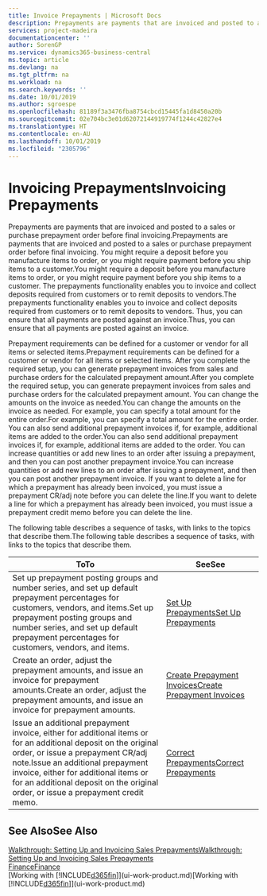 ```yaml
---
title: Invoice Prepayments | Microsoft Docs
description: Prepayments are payments that are invoiced and posted to a sales or purchase prepayment order before final invoicing. You might require a deposit before you manufacture items to order, or you might require payment before you ship items to a customer. The prepayments functionality enables you to invoice and collect deposits required from customers or to remit deposits to vendors. Thus, you can ensure that all payments are posted against an invoice.
services: project-madeira
documentationcenter: ''
author: SorenGP
ms.service: dynamics365-business-central
ms.topic: article
ms.devlang: na
ms.tgt_pltfrm: na
ms.workload: na
ms.search.keywords: ''
ms.date: 10/01/2019
ms.author: sgroespe
ms.openlocfilehash: 81189f3a3476fba8754cbcd15445fa1d8450a20b
ms.sourcegitcommit: 02e704bc3e01d62072144919774f1244c42827e4
ms.translationtype: HT
ms.contentlocale: en-AU
ms.lasthandoff: 10/01/2019
ms.locfileid: "2305796"
---
```

# <a name="invoicing-prepayments"></a><span data-ttu-id="02f25-106">Invoicing Prepayments</span><span class="sxs-lookup"><span data-stu-id="02f25-106">Invoicing Prepayments</span></span>
<span data-ttu-id="02f25-107">Prepayments are payments that are invoiced and posted to a sales or purchase prepayment order before final invoicing.</span><span class="sxs-lookup"><span data-stu-id="02f25-107">Prepayments are payments that are invoiced and posted to a sales or purchase prepayment order before final invoicing.</span></span> <span data-ttu-id="02f25-108">You might require a deposit before you manufacture items to order, or you might require payment before you ship items to a customer.</span><span class="sxs-lookup"><span data-stu-id="02f25-108">You might require a deposit before you manufacture items to order, or you might require payment before you ship items to a customer.</span></span> <span data-ttu-id="02f25-109">The prepayments functionality enables you to invoice and collect deposits required from customers or to remit deposits to vendors.</span><span class="sxs-lookup"><span data-stu-id="02f25-109">The prepayments functionality enables you to invoice and collect deposits required from customers or to remit deposits to vendors.</span></span> <span data-ttu-id="02f25-110">Thus, you can ensure that all payments are posted against an invoice.</span><span class="sxs-lookup"><span data-stu-id="02f25-110">Thus, you can ensure that all payments are posted against an invoice.</span></span>  

 <span data-ttu-id="02f25-111">Prepayment requirements can be defined for a customer or vendor for all items or selected items.</span><span class="sxs-lookup"><span data-stu-id="02f25-111">Prepayment requirements can be defined for a customer or vendor for all items or selected items.</span></span> <span data-ttu-id="02f25-112">After you complete the required setup, you can generate prepayment invoices from sales and purchase orders for the calculated prepayment amount.</span><span class="sxs-lookup"><span data-stu-id="02f25-112">After you complete the required setup, you can generate prepayment invoices from sales and purchase orders for the calculated prepayment amount.</span></span> <span data-ttu-id="02f25-113">You can change the amounts on the invoice as needed.</span><span class="sxs-lookup"><span data-stu-id="02f25-113">You can change the amounts on the invoice as needed.</span></span> <span data-ttu-id="02f25-114">For example, you can specify a total amount for the entire order.</span><span class="sxs-lookup"><span data-stu-id="02f25-114">For example, you can specify a total amount for the entire order.</span></span> <span data-ttu-id="02f25-115">You can also send additional prepayment invoices if, for example, additional items are added to the order.</span><span class="sxs-lookup"><span data-stu-id="02f25-115">You can also send additional prepayment invoices if, for example, additional items are added to the order.</span></span> <span data-ttu-id="02f25-116">You can increase quantities or add new lines to an order after issuing a prepayment, and then you can post another prepayment invoice.</span><span class="sxs-lookup"><span data-stu-id="02f25-116">You can increase quantities or add new lines to an order after issuing a prepayment, and then you can post another prepayment invoice.</span></span> <span data-ttu-id="02f25-117">If you want to delete a line for which a prepayment has already been invoiced, you must issue a prepayment CR/adj note before you can delete the line.</span><span class="sxs-lookup"><span data-stu-id="02f25-117">If you want to delete a line for which a prepayment has already been invoiced, you must issue a prepayment credit memo before you can delete the line.</span></span>  

 <span data-ttu-id="02f25-118">The following table describes a sequence of tasks, with links to the topics that describe them.</span><span class="sxs-lookup"><span data-stu-id="02f25-118">The following table describes a sequence of tasks, with links to the topics that describe them.</span></span>

|<span data-ttu-id="02f25-119">**To**</span><span class="sxs-lookup"><span data-stu-id="02f25-119">**To**</span></span>|<span data-ttu-id="02f25-120">**See**</span><span class="sxs-lookup"><span data-stu-id="02f25-120">**See**</span></span>|  
|------------|-------------|  
|<span data-ttu-id="02f25-121">Set up prepayment posting groups and number series, and set up default prepayment percentages for customers, vendors, and items.</span><span class="sxs-lookup"><span data-stu-id="02f25-121">Set up prepayment posting groups and number series, and set up default prepayment percentages for customers, vendors, and items.</span></span>|[<span data-ttu-id="02f25-122">Set Up Prepayments</span><span class="sxs-lookup"><span data-stu-id="02f25-122">Set Up Prepayments</span></span>](finance-set-up-prepayments.md)|
|<span data-ttu-id="02f25-123">Create an order, adjust the prepayment amounts, and issue an invoice for prepayment amounts.</span><span class="sxs-lookup"><span data-stu-id="02f25-123">Create an order, adjust the prepayment amounts, and issue an invoice for prepayment amounts.</span></span>|[<span data-ttu-id="02f25-124">Create Prepayment Invoices</span><span class="sxs-lookup"><span data-stu-id="02f25-124">Create Prepayment Invoices</span></span>](finance-how-to-create-prepayment-invoices.md)|  
|<span data-ttu-id="02f25-125">Issue an additional prepayment invoice, either for additional items or for an additional deposit on the original order, or issue a prepayment CR/adj note.</span><span class="sxs-lookup"><span data-stu-id="02f25-125">Issue an additional prepayment invoice, either for additional items or for an additional deposit on the original order, or issue a prepayment credit memo.</span></span>|[<span data-ttu-id="02f25-126">Correct Prepayments</span><span class="sxs-lookup"><span data-stu-id="02f25-126">Correct Prepayments</span></span>](finance-how-to-correct-prepayments.md)|  

## <a name="see-also"></a><span data-ttu-id="02f25-127">See Also</span><span class="sxs-lookup"><span data-stu-id="02f25-127">See Also</span></span>  
[<span data-ttu-id="02f25-128">Walkthrough: Setting Up and Invoicing Sales Prepayments</span><span class="sxs-lookup"><span data-stu-id="02f25-128">Walkthrough: Setting Up and Invoicing Sales Prepayments</span></span>](walkthrough-setting-up-and-invoicing-sales-prepayments.md)  
[<span data-ttu-id="02f25-129">Finance</span><span class="sxs-lookup"><span data-stu-id="02f25-129">Finance</span></span>](finance.md)  
<span data-ttu-id="02f25-130">[Working with [!INCLUDE[d365fin](includes/d365fin_md.md)]](ui-work-product.md)</span><span class="sxs-lookup"><span data-stu-id="02f25-130">[Working with [!INCLUDE[d365fin](includes/d365fin_md.md)]](ui-work-product.md)</span></span>

